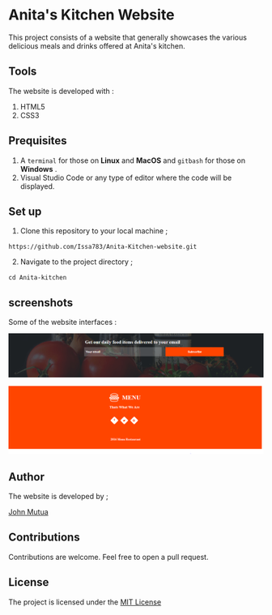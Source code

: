 # Anita's Kitchen Website
This project consists of a website that generally showcases the various delicious meals and drinks offered at Anita's kitchen.

## Tools
The website is developed with :
1. HTML5
2. CSS3
## Prequisites
1. A `terminal` for those on **Linux** and **MacOS** and `gitbash` for those on **Windows** .
2. Visual Studio Code or any type of editor where the code will be displayed.
## Set up
1. Clone this repository to your local machine ;
```
https://github.com/Issa783/Anita-Kitchen-website.git
```
2. Navigate to the project directory ;
```
cd Anita-kitchen
```
## screenshots
Some of the website interfaces :

![contact section](contact1.png)


![footer section](footer.png)
## Author 
The website is developed by ;

[John Mutua](https://github.com/Issa783)
## Contributions
Contributions are welcome. Feel free to open a pull request.
## License 
The project is licensed under the [MIT License](https://choosealicense.com/licenses/mit/)
